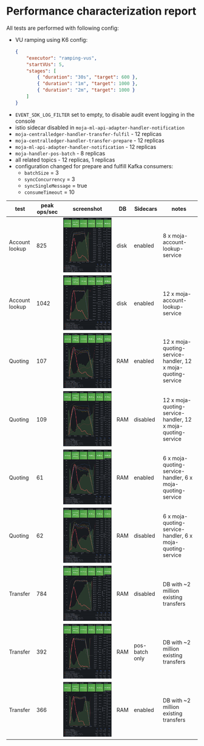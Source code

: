 # Performance characterization report

All tests are performed with following config:

- VU ramping using K6 config:
    ```json
    {
        "executor": "ramping-vus",
        "startVUs": 5,
        "stages": [
            { "duration": "30s", "target": 600 },
            { "duration": "1m", "target": 1000 },
            { "duration": "2m", "target": 1000 }
        ]
    }
    ```
- `EVENT_SDK_LOG_FILTER` set to empty, to disable audit event logging in the console
- istio sidecar disabled in `moja-ml-api-adapter-handler-notification`
- `moja-centralledger-handler-transfer-fulfil` - 12 replicas
- `moja-centralledger-handler-transfer-prepare` - 12 replicas
- `moja-ml-api-adapter-handler-notification` - 12 replicas
- `moja-handler-pos-batch` - 8 replicas
- all related topics - 12 replicas, 1 replicas
- configuration changed for prepare and fulfill Kafka consumers:
  - `batchSize` = 3
  - `syncConcurrency` =  3
  - `syncSingleMessage` = true
  - `consumeTimeout` = 10

| test           | peak ops/sec  | screenshot                    | DB     | Sidecars      | notes                                                            |
| -------------- | ---------     | ----------                    | --     | --            | ------                                                           |
| Account lookup |   825         | ![](als-disk-sidecars-8.png)  | disk   | enabled       |  8 x moja-account-lookup-service                                 |
| Account lookup |  1042         | ![](als-disk-sidecars-12.png) | disk   | enabled       | 12 x moja-account-lookup-service                                 |
| Quoting        |   107         | ![](qs-ram-sidecars-12.png)   | RAM    | enabled       | 12 x moja-quoting-service-handler, 12 x moja-quoting-service     |
| Quoting        |   109         | ![](qs-ram-12.png)            | RAM    | disabled      | 12 x moja-quoting-service-handler, 12 x moja-quoting-service     |
| Quoting        |    61         | ![](qs-ram-sidecars-6.png)    | RAM    | enabled       |  6 x moja-quoting-service-handler,  6 x moja-quoting-service     |
| Quoting        |    62         | ![](qs-ram-6.png)             | RAM    | disabled      |  6 x moja-quoting-service-handler,  6 x moja-quoting-service     |
| Transfer       |   784         | ![](ts-ram-12.png)            | RAM    | disabled      | DB with ~2 million existing transfers                            |
| Transfer       |   392         | ![](ts-ram-sc-batch-12.png)   | RAM    | pos-batch only| DB with ~2 million existing transfers                            |
| Transfer       |   366         | ![](ts-ram-sidecars-12.png)   | RAM    | enabled       | DB with ~2 million existing transfers                            |
